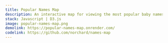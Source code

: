 ```yaml
---
title: Popular Names Map
description: An interactive map for viewing the most popular baby names in the USA
stack: Javascript | D3.js
image: popular-names-map.png
demolink: https://popular-names-map.onrender.com/
codelink: https://github.com/norchard/names-map
---
```

